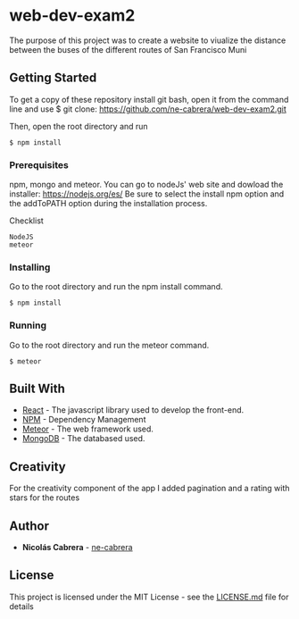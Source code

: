 # web-dev-exam2
The purpose of this project was to create a website to viualize the distance between the buses of the different routes of San Francisco Muni 
## Getting Started
To get a copy of these repository install git bash, open it from the command line and use 
$ git clone: https://github.com/ne-cabrera/web-dev-exam2.git

Then, open the root directory and run
```
$ npm install
```

### Prerequisites

npm, mongo and meteor.
You can go to nodeJs' web site and dowload the installer: https://nodejs.org/es/
Be sure to select the install npm option and the addToPATH option during the installation process.

Checklist
```
NodeJS
meteor

```

### Installing

Go to the root directory and run the npm install command.

```
$ npm install
```
### Running

Go to the root directory and run the meteor command.

```
$ meteor
```

## Built With

* [React](https://reactjs.org/) - The javascript library used to develop the front-end.
* [NPM](https://www.npmjs.com/) - Dependency Management
* [Meteor](https://www.meteor.com/) - The web framework used.
* [MongoDB](https://www.mongodb.com/es) - The databased used.
## Creativity
For the creativity component of the app I added pagination and a rating with stars for the routes

## Author

* **Nicolás Cabrera** - [ne-cabrera](https://github.com/ne-cabrera)

## License

This project is licensed under the MIT License - see the [LICENSE.md](LICENSE) file for details

